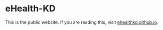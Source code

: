 # eHealth-KD

This is the public website. If you are reading this, visit [ehealthkd.github.io](https://ehealthkd.github.io).
